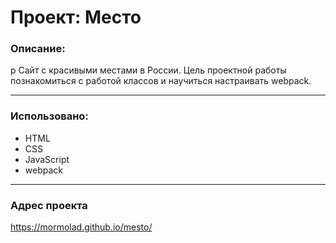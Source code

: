 # Проект: Место

### Описание:

  p Cайт с красивыми местами в России. Цель проектной работы познакомиться с работой классов и научиться настраивать webpack.
___
### Использовано:
  - HTML
  - CSS
  - JavaScript
  - webpack
___
### Адрес проекта
  https://mormolad.github.io/mesto/
